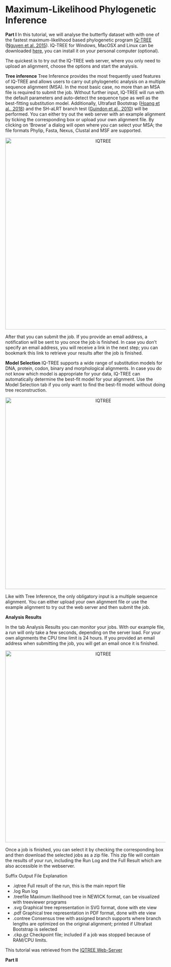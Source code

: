# Maximum-Likelihood Phylogenetic Inference


**Part I** 
In this tutorial, we will analyse the butterfly dataset with with one of the fastest maximum-likelihood based phylogenetic program [IQ-TREE](http://www.iqtree.org) ([Nguyen et al. 2015](https://academic.oup.com/mbe/article/32/1/268/2925592)). IQ-TREE for Windows, MacOSX and Linux can be downloaded [here](http://www.iqtree.org/#download), you can install it on your personal computer (optional).

The quickest is to try out the IQ-TREE web server, where you only need to upload an alignment, choose the options and start the analysis.

**Tree inference**
Tree Inference provides the most frequently used features of IQ-TREE and allows users to carry out phylogenetic analysis on a multiple sequence alignment (MSA). In the most basic case, no more than an MSA file is required to submit the job. Without further input, IQ-TREE will run with the default parameters and auto-detect the sequence type as well as the best-fitting substitution model. Additionally, Ultrafast Bootstrap ([Hoang et al., 2018](https://academic.oup.com/mbe/article/35/2/518/4565479)) and the SH-aLRT branch test ([Guindon et al., 2010](https://academic.oup.com/sysbio/article/59/3/307/1702850)) will be performed.
You can either try out the web server with an example alignment by ticking the corresponding box or upload your own alignment file. By clicking on ‘Browse’ a dialog will open where you can select your MSA; the file formats Phylip, Fasta, Nexus, Clustal and MSF are supported.

<p align="center"><img src="http://www.iqtree.org/doc/images/tut1.png" alt="IQTREE" width="600"></p>

After that you can submit the job. If you provide an email address, a notification will be sent to you once the job is finished. In case you don’t specify an email address, you will receive a link in the next step; you can bookmark this link to retrieve your results after the job is finished.

**Model Selection**
IQ-TREE supports a wide range of substitution models for DNA, protein, codon, binary and morphological alignments. In case you do not know which model is appropriate for your data, IQ-TREE can automatically determine the best-fit model for your alignment. Use the Model Selection tab if you only want to find the best-fit model without doing tree reconstruction.

<p align="center"><img src="http://www.iqtree.org/doc/images/tut2.png" alt="IQTREE" width="600"></p>

Like with Tree Inference, the only obligatory input is a multiple sequence alignment. You can either upload your own alignment file or use the example alignment to try out the web server and then submit the job.

**Analysis Results**

In the tab Analysis Results you can monitor your jobs. With our example file, a run will only take a few seconds, depending on the server load. For your own alignments the CPU time limit is 24 hours. If you provided an email address when submitting the job, you will get an email once it is finished.

<p align="center"><img src="http://www.iqtree.org/doc/images/tut3.png" alt="IQTREE" width="600"></p>

Once a job is finished, you can select it by checking the corresponding box and then download the selected jobs as a zip file. This zip file will contain the results of your run, including the Run Log and the Full Result which are also accessible in the webserver.

   Suffix	     Output File Explanation
- .iqtree	     Full result of the run, this is the main report file
- .log	       Run log
- .treefile	   Maximum likelihood tree in NEWICK format, can be visualized with treeviewer programs
- .svg	       Graphical tree representation in SVG format, done with ete view
- .pdf	       Graphical tree representation in PDF format, done with ete view
- .contree	   Consensus tree with assigned branch supports where branch lengths are optimized on the original alignment; printed if Ultrafast Bootstrap is selected
- .ckp.gz	    Checkpoint file; included if a job was stopped because of RAM/CPU limits.

This tutorial was retrieved from the [IQTREE Web-Server](http://www.iqtree.org/doc/Web-Server-Tutorial)

**Part II**






